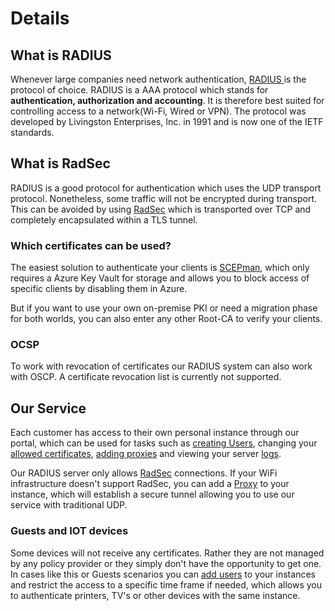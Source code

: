# Details

## What is RADIUS

Whenever large companies need network authentication, [RADIUS ](https://tools.ietf.org/html/rfc2865)is the protocol of choice. RADIUS is a AAA protocol which stands for **authentication, authorization and accounting**. It is therefore best suited for controlling access to a network\(Wi-Fi, Wired or VPN\). The protocol was developed by Livingston Enterprises, Inc. in 1991 and is now one of the IETF standards.

## What is RadSec

RADIUS is a good protocol for authentication which uses the UDP transport protocol. Nonetheless, some traffic will not be encrypted during transport. This can be avoided by using [RadSec](https://tools.ietf.org/html/rfc6614) which is transported over TCP and completely encapsulated within a TLS  tunnel. 

### Which certificates can be used?

The easiest solution to authenticate your clients is [SCEPman](https://glueckkanja.gitbook.io/scepman/index), which only requires a Azure Key Vault for storage and allows you to block access of specific clients by disabling them in Azure.  
  
But if you want to use your own on-premise PKI or need a migration phase for both worlds, you can also enter any other Root-CA to verify your clients.

### OCSP

To work with revocation of certificates our RADIUS system can also work with OSCP. A certificate revocation list is currently not supported. 

## Our Service

Each customer has access to their own personal instance through our portal, which can be used for tasks such as [creating Users](portal/users.md#add), changing your [allowed certificates](portal/settings-trusted-roots/), [adding proxies](portal/settings-proxy.md) and viewing your server [logs](portal/log.md). 

Our RADIUS server only allows [RadSec](details.md#what-is-radsec) connections. If your WiFi infrastructure doesn't support RadSec, you can add a [Proxy](portal/settings-proxy.md) to your instance, which will establish a secure tunnel allowing you to use our service with traditional UDP.

### Guests and IOT devices 

Some devices will not receive any certificates. Rather they are not managed by any policy provider or they simply don't have the opportunity to get one.   
In cases like this or Guests scenarios you can [add users](portal/users.md#add) to your instances and restrict the access to a specific time frame if needed, which allows you to authenticate printers, TV's or other devices with the same instance.



 


